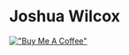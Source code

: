# Joshua Wilcox

[!["Buy Me A Coffee"](https://www.buymeacoffee.com/assets/img/custom_images/orange_img.png)](https://www.buymeacoffee.com/JMWCX)
